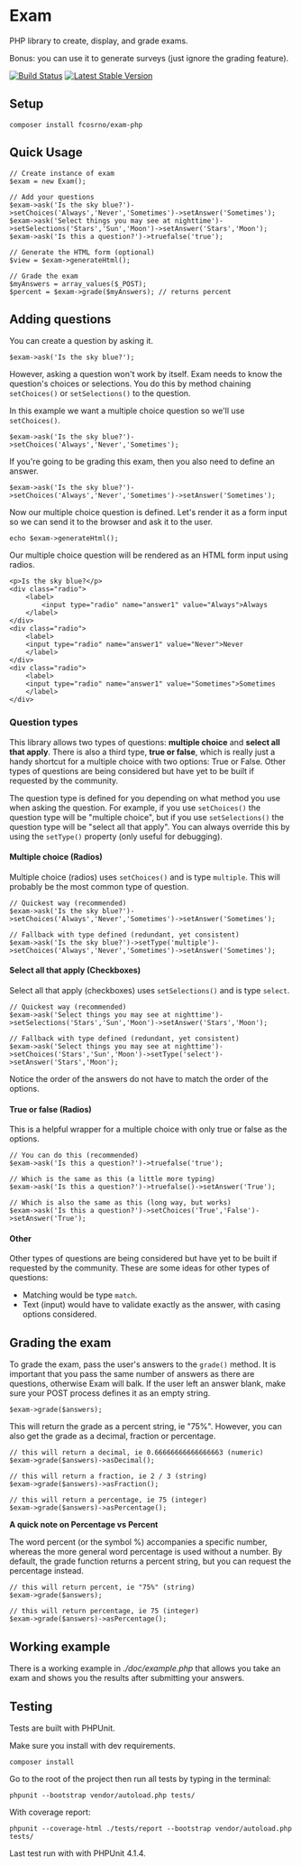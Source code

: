 Exam
====

PHP library to create, display, and grade exams. 

Bonus: you can use it to generate surveys (just ignore the grading feature).

[![Build Status](https://travis-ci.org/fcosrno/exam-php.svg)](https://travis-ci.org/fcosrno/exam-php) [![Latest Stable Version](https://poser.pugx.org/fcosrno/exam-php/v/stable.svg)](https://packagist.org/packages/fcosrno/exam-php)

Setup
-----

	composer install fcosrno/exam-php


Quick Usage
----

	// Create instance of exam
	$exam = new Exam();
	
	// Add your questions
	$exam->ask('Is the sky blue?')->setChoices('Always','Never','Sometimes')->setAnswer('Sometimes');
	$exam->ask('Select things you may see at nighttime')->setSelections('Stars','Sun','Moon')->setAnswer('Stars','Moon');
	$exam->ask('Is this a question?')->truefalse('true');
	
	// Generate the HTML form (optional)
	$view = $exam->generateHtml();
	
	// Grade the exam
	$myAnswers = array_values($_POST);
	$percent = $exam->grade($myAnswers); // returns percent


Adding questions
---------

You can create a question by asking it.

	$exam->ask('Is the sky blue?'); 
		
However, asking a question won't work by itself. Exam needs to know the question's choices or selections. You do this by method chaining `setChoices()` or `setSelections()` to the question. 

In this example we want a multiple choice question so we'll use `setChoices()`.

	$exam->ask('Is the sky blue?')->setChoices('Always','Never','Sometimes');
	
If you're going to be grading this exam, then you also need to define an answer.

	$exam->ask('Is the sky blue?')->setChoices('Always','Never','Sometimes')->setAnswer('Sometimes');

Now our multiple choice question is defined. Let's render it as a form input so we can send it to the browser and ask it to the user.

	echo $exam->generateHtml();
	
Our multiple choice question will be rendered as an HTML form input using radios.
	
	<p>Is the sky blue?</p>
	<div class="radio">
		<label>
			<input type="radio" name="answer1" value="Always">Always
		</label>
	</div>
	<div class="radio">
		<label>
		<input type="radio" name="answer1" value="Never">Never
		</label>
	</div>
	<div class="radio">
		<label>
		<input type="radio" name="answer1" value="Sometimes">Sometimes
		</label>
	</div>
	
### Question types

This library allows two types of questions: **multiple choice** and **select all that apply**. There is also a third type, **true or false**, which is really just a handy shortcut for a multiple choice with two options: True or False. Other types of questions are being considered but have yet to be built if requested by the community.

The question type is defined for you depending on what method you use when asking the question. For example, if you use `setChoices()` the question type will be "multiple choice", but if you use `setSelections()` the question type will be "select all that apply". You can always override this by using the `setType()` property (only useful for debugging).


#### Multiple choice (Radios)

Multiple choice (radios) uses `setChoices()` and is type `multiple`. This will probably be the most common type of question.

	// Quickest way (recommended)
	$exam->ask('Is the sky blue?')->setChoices('Always','Never','Sometimes')->setAnswer('Sometimes');
	
	// Fallback with type defined (redundant, yet consistent)
	$exam->ask('Is the sky blue?')->setType('multiple')->setChoices('Always','Never','Sometimes')->setAnswer('Sometimes');

#### Select all that apply (Checkboxes)

Select all that apply (checkboxes) uses `setSelections()` and is type `select`.

	// Quickest way (recommended)
	$exam->ask('Select things you may see at nighttime')->setSelections('Stars','Sun','Moon')->setAnswer('Stars','Moon');
	
	// Fallback with type defined (redundant, yet consistent)
	$exam->ask('Select things you may see at nighttime')->setChoices('Stars','Sun','Moon')->setType('select')->setAnswer('Stars','Moon');
	
Notice the order of the answers do not have to match the order of the options.

#### True or false (Radios)

This is a helpful wrapper for a multiple choice with only true or false as the options.

	// You can do this (recommended)
	$exam->ask('Is this a question?')->truefalse('true');
	
	// Which is the same as this (a little more typing)
	$exam->ask('Is this a question?')->truefalse()->setAnswer('True');
	
	// Which is also the same as this (long way, but works)
	$exam->ask('Is this a question?')->setChoices('True','False')->setAnswer('True');
	
#### Other

Other types of questions are being considered but have yet to be built if requested by the community. These are some ideas for other types of questions:

- Matching would be type `match`.
- Text (input) would have to validate exactly as the answer, with casing options considered.


Grading the exam
----
To grade the exam, pass the user's answers to the `grade()` method. It is important that you pass the same number of answers as there are questions, otherwise Exam will balk. If the user left an answer blank, make sure your POST process defines it as an empty string.

	$exam->grade($answers);
	
This will return the grade as a percent string, ie "75%". However, you can also get the grade as a decimal, fraction or percentage.

	// this will return a decimal, ie 0.66666666666666663 (numeric)
	$exam->grade($answers)->asDecimal(); 
	
	// this will return a fraction, ie 2 / 3 (string)
	$exam->grade($answers)->asFraction(); 
	
	// this will return a percentage, ie 75 (integer)
	$exam->grade($answers)->asPercentage(); 
	

**A quick note on Percentage vs Percent**

The word percent (or the symbol %) accompanies a specific number, whereas the more general word percentage is used without a number. By default, the grade function returns a percent string, but you can request the percentage instead.

	// this will return percent, ie "75%" (string)
	$exam->grade($answers);	
	
	// this will return percentage, ie 75 (integer)
	$exam->grade($answers)->asPercentage();

Working example
---
There is a working example in *./doc/example.php* that allows you take an exam and shows you the results after submitting your answers.

Testing
--------
Tests are built with PHPUnit.

Make sure you install with dev requirements.

	composer install

Go to the root of the project then run all tests by typing in the terminal:

	phpunit --bootstrap vendor/autoload.php tests/
	
With coverage report:

	phpunit --coverage-html ./tests/report --bootstrap vendor/autoload.php tests/
	
Last test run with with PHPUnit 4.1.4.
